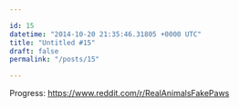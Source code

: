 ```yaml
---

id: 15
datetime: "2014-10-20 21:35:46.31805 +0000 UTC"
title: "Untitled #15"
draft: false
permalink: "/posts/15"

---
```


Progress: https://www.reddit.com/r/RealAnimalsFakePaws
